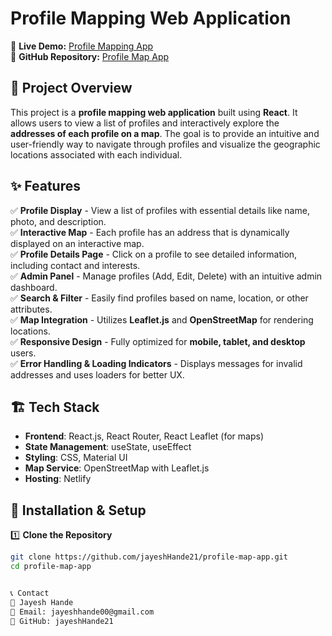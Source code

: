 # Profile Mapping Web Application  



🚀 **Live Demo:** [Profile Mapping App](https://profile-mapping.netlify.app/)  
📌 **GitHub Repository:** [Profile Map App](https://github.com/jayeshHande21/profile-map-app)  

## 📌 Project Overview  
This project is a **profile mapping web application** built using **React**. It allows users to view a list of profiles and interactively explore the **addresses of each profile on a map**. The goal is to provide an intuitive and user-friendly way to navigate through profiles and visualize the geographic locations associated with each individual.  

## ✨ Features  

✅ **Profile Display** - View a list of profiles with essential details like name, photo, and description.  
✅ **Interactive Map** - Each profile has an address that is dynamically displayed on an interactive map.  
✅ **Profile Details Page** - Click on a profile to see detailed information, including contact and interests.  
✅ **Admin Panel** - Manage profiles (Add, Edit, Delete) with an intuitive admin dashboard.  
✅ **Search & Filter** - Easily find profiles based on name, location, or other attributes.  
✅ **Map Integration** - Utilizes **Leaflet.js** and **OpenStreetMap** for rendering locations.  
✅ **Responsive Design** - Fully optimized for **mobile, tablet, and desktop** users.  
✅ **Error Handling & Loading Indicators** - Displays messages for invalid addresses and uses loaders for better UX.  

## 🏗️ Tech Stack  

- **Frontend**: React.js, React Router, React Leaflet (for maps)  
- **State Management**: useState, useEffect  
- **Styling**: CSS, Material UI  
- **Map Service**: OpenStreetMap with Leaflet.js  
- **Hosting**: Netlify  

## 📌 Installation & Setup  

1️⃣ **Clone the Repository**  
```bash
git clone https://github.com/jayeshHande21/profile-map-app.git
cd profile-map-app


📞 Contact
👤 Jayesh Hande
📧 Email: jayeshhande00@gmail.com
🔗 GitHub: jayeshHande21
